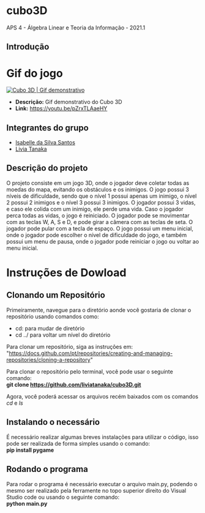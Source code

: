 # cubo3D

APS 4 - Álgebra Linear e Teoria da Informação - 2021.1

## Introdução

# Gif do jogo
[![Cubo 3D | Gif demonstrativo](https://img.youtube.com/vi/pZrxTLAaeHY/0.jpg)](https://www.youtube.com/watch?v=pZrxTLAaeHY)
* **Descrição:** Gif demonstrativo do Cubo 3D
* **Link:** https://youtu.be/pZrxTLAaeHY

## Integrantes do grupo
* [Isabelle da Silva Santos](https://github.com/isabelleatt)
* [Livia Tanaka](https://github.com/liviatanaka)

## Descrição do projeto
O projeto consiste em um jogo 3D, onde o jogador deve coletar todas as moedas do mapa, evitando os obstáculos e os inimigos. O jogo possui 3 níveis de dificuldade, sendo que o nível 1 possui apenas um inimigo, o nível 2 possui 2 inimigos e o nível 3 possui 3 inimigos. O jogador possui 3 vidas, e caso ele colida com um inimigo, ele perde uma vida. Caso o jogador perca todas as vidas, o jogo é reiniciado. O jogador pode se movimentar com as teclas W, A, S e D, e pode girar a câmera com as teclas de seta. O jogador pode pular com a tecla de espaço. O jogo possui um menu inicial, onde o jogador pode escolher o nível de dificuldade do jogo, e também possui um menu de pausa, onde o jogador pode reiniciar o jogo ou voltar ao menu inicial.

# Instruções de Dowload
## Clonando um Repositório
Primeiramente, navegue para o diretório aonde você gostaria de clonar o repositório usando comandos como:
*  cd: para mudar de diretório 
* cd ../ para voltar um nível do diretório <br>

Para clonar um repositório, siga as instruções em: <br>
"https://docs.github.com/pt/repositories/creating-and-managing-repositories/cloning-a-repository"


Para clonar o repositório pelo terminal, você pode usar o seguinte comando: <br>
**git clone https://github.com/liviatanaka/cubo3D.git**

Agora, você poderá acessar os arquivos recém baixados com os comandos *cd* e *ls*

## Instalando o necessário
É necessário realizar algumas breves instalações para utilizar o código, isso pode ser realizada de forma simples usando o comando: <br>
**pip install pygame**

## Rodando o programa
Para rodar o programa é necessário executar o arquivo main.py, podendo o mesmo ser realizado pela ferramente no topo superior direito do Visual Studio code ou usando o seguinte comando: <br>
**python main.py**


